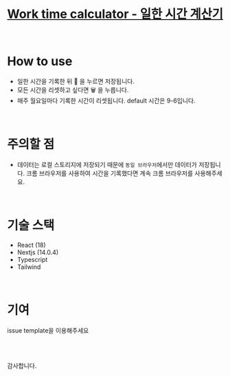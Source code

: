 # [Work time calculator - 일한 시간 계산기](https://work-time-caclulator.vercel.app/)

<br/>

# How to use

- 일한 시간을 기록한 뒤 💾 을 누르면 저장됩니다.
- 모든 시간을 리셋하고 싶다면 🗑️ 을 누릅니다.
- 매주 월요일마다 기록한 시간이 리셋됩니다. default 시간은 9-6입니다.

<br/>

# 주의할 점

- 데이터는 로컬 스토리지에 저장되기 때문에 `동일 브라우저`에서만 데이터가 저장됩니다. 크롬 브라우저를 사용하여 시간을 기록했다면 계속 크롬 브라우저를 사용해주세요.

<br/>

# 기술 스택

- React (18)
- Nextjs (14.0.4)
- Typescript
- Tailwind

<br/>

# 기여

issue template을 이용해주세요

<br/>
<br/>

감사합니다.
